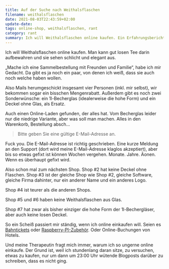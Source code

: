 ```yaml
---
title: Auf der Suche nach Weithalsflaschen
filename: weithalsflaschen
date: 2021-08-03T22:43:59+02:00
update-date:
tags: online-shop, weithalsflaschen, rant
category: rant
summary: Ich will Weithalsflaschen online kaufen. Ein Erfahrungsbericht.
---
```


Ich will Weithalsflaschen online kaufen. Man kann gut losen Tee darin aufbewahren und sie sehen schlicht und elegant aus.

„Mache ich eine Sammelbestellung mit Freunden und Familie“, habe ich mir Gedacht. Da gibt es ja noch ein paar, von denen ich weiß, dass sie auch noch welche haben wollen.

Also Mails herumgeschickt insgesamt vier Personen (inkl. mir selbst), wir bekommen sogar ein bisschen Mengenrabatt. Außerdem gibt es noch zwei Sonderwünsche: ein 1l-Becherglas (idealerweise die hohe Form) und ein Deckel ohne Glas, als Ersatz.

Auch einen Online-Laden gefunden, der alles hat. Vom Becherglas leider nur die niedrige Variante, aber was soll man machen. Alles in den Warenkorb, Bestellung absch… 

> Bitte geben Sie eine gültige E-Mail-Adresse an.

Fuck you. Die E-Mail-Adresse ist richtig geschrieben. Eine kurze Meldung an den Support (dort wird meine E-Mail-Adresse klaglos akzeptiert), aber bis so etwas gefixt ist können Wochen vergehen. Monate. Jahre. Äonen. Wenn es überhaupt gefixt wird.

Also schon mal zum nächsten Shop. Shop #2 hat keine Deckel ohne Flaschen. Shop #3 ist der gleiche Shop wie Shop #2, gleiche Software, gleiche Firma dahinter, nur ein anderer Name und ein anderes Logo.

Shop #4 ist teurer als die anderen Shops.

Shop #5 und #6 haben keine Weithalsflaschen aus Glas.

Shop #7 hat zwar als bisher einziger die hohe Form der 1l-Bechergläser, aber auch keine losen Deckel.

So ein Scheiß passiert mir ständig, wenn ich online einkaufen will. Seien es [Bahntickets](/blogposts/186) oder [Raspberry-PI-Zubehör](/blogposts/183). Oder Online-Buchungen von Hotels.

Und meine Therapeutin fragt mich immer, warum ich so ungerne online einkaufe. Der Grund ist, weil ich stundenlang daran sitze, zu versuchen, etwas zu kaufen, nur um dann um 23:00 Uhr wütende Blogposts darüber zu schreiben, dass es nicht ging.
